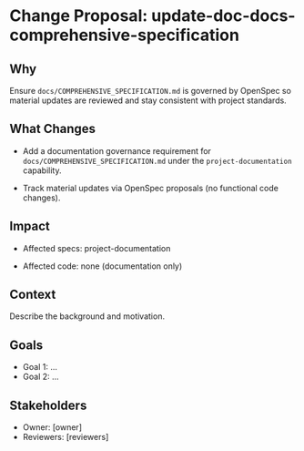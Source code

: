 # Change Proposal: update-doc-docs-comprehensive-specification

## Why

Ensure `docs/COMPREHENSIVE_SPECIFICATION.md` is governed by OpenSpec so material updates are reviewed and stay consistent with project standards.

## What Changes

- Add a documentation governance requirement for `docs/COMPREHENSIVE_SPECIFICATION.md` under the `project-documentation` capability.

- Track material updates via OpenSpec proposals (no functional code changes).

## Impact

- Affected specs: project-documentation

- Affected code: none (documentation only)

## Context

Describe the background and motivation.


## Goals

- Goal 1: ...
- Goal 2: ...


## Stakeholders

- Owner: [owner]
- Reviewers: [reviewers]

